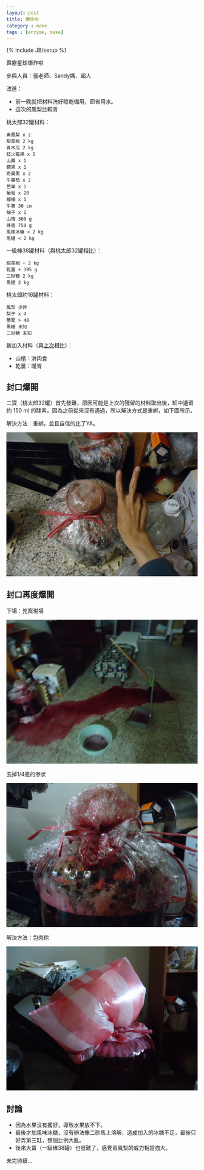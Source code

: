 ```yaml
---
layout: post
title: 爆炸啦
category : make
tags : [enzyme, make]
---
```

{% include JB/setup %}

霹靂星球爆炸啦

參與人員：張老師、Sandy媽、超人

改進：

* 前一晚就把材料洗好晾乾備用，節省用水。
* 這次的鳳梨比較青

桃太郎32罐材料：

    青鳳梨 x 2
    甜菜根 2 kg
    青木瓜 2 kg
    紅火龍果 x 2
    山藥 x 1
    蘋果 x 1
    奇異果 x 2
    牛蕃茄 x 2
    芭樂 x 1
    葡萄 x 20
    檸檬 x 1
    牛蒡 30 cm
    柚子 x 1
    山楂 300 g
    蜂蜜 750 g
    風味冰糖 < 2 kg
    黑糖 < 2 kg

一級棒38罐材料（與桃太郎32罐相比）：

    甜菜根 + 2 kg
    乾薑 + 395 g
    二砂糖 2 kg
    黑糖 2 kg

桃太郎約16罐材料：

    鳳梨 少許
    梨子 x 4
    葡萄 > 40
    黑糖 未知
    二砂糖 未知

新加入材料（與[上次](http://blog.tenzenway.com/make/2012/09/02/friendship)相比）：

* 山楂：消肉食
* 乾薑：暖胃

## 封口爆開

二寶（桃太郎32罐）首先發難，原因可能是上次的殘留的材料取出後，缸中遺留約 150 ml 的酵素。因為之前從來沒有遇過，所以解決方式是重綁，如下圖所示。

解決方法：重綁，並且自信的比了YA。

![Alt](/img/make/2012-10-08/DSC00581.JPG)

## 封口再度爆開

下場：兇案現場

![Alt](/img/make/2012-10-08/DSC00582.JPG)

去掉1/4瓶的慘狀

![Alt](/img/make/2012-10-08/DSC00585.JPG)

解決方法：包肉粽

![Alt](/img/make/2012-10-08/DSC00586.JPG)

## 討論

* 因為水果沒有擺好，導致水果放不下。
* 最後才加風味冰糖，沒有辦法像二砂馬上溶解，造成加入的冰糖不足，最後只好弄第三缸，整個比例大亂。
* 後來大寶（一級棒38罐）也發難了，感覺青鳳梨的威力相當強大。

未完待續...

